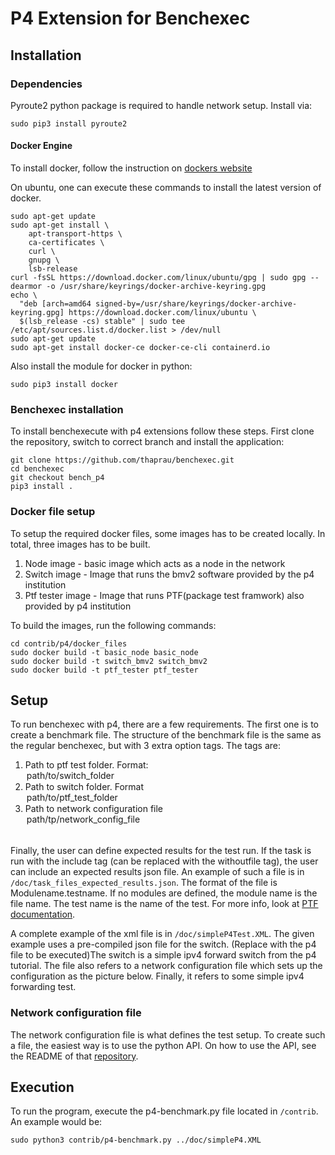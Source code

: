 # P4 Extension for Benchexec

## Installation


### Dependencies

Pyroute2 python package is required to handle network setup. Install via:
```
sudo pip3 install pyroute2
```

#### Docker Engine
To install docker, follow the instruction on [dockers website](https://docs.docker.com/engine/install/)

On ubuntu, one can execute these commands to install the latest version of docker.
```
sudo apt-get update
sudo apt-get install \
    apt-transport-https \
    ca-certificates \
    curl \
    gnupg \
    lsb-release
curl -fsSL https://download.docker.com/linux/ubuntu/gpg | sudo gpg --dearmor -o /usr/share/keyrings/docker-archive-keyring.gpg
echo \
  "deb [arch=amd64 signed-by=/usr/share/keyrings/docker-archive-keyring.gpg] https://download.docker.com/linux/ubuntu \
  $(lsb_release -cs) stable" | sudo tee /etc/apt/sources.list.d/docker.list > /dev/null
sudo apt-get update
sudo apt-get install docker-ce docker-ce-cli containerd.io
```

Also install the module for docker in python:

```
sudo pip3 install docker
```

### Benchexec installation

To install benchexecute with p4 extensions follow these steps. First clone the repository, switch to correct
branch and install the application:

```
git clone https://github.com/thaprau/benchexec.git
cd benchexec
git checkout bench_p4
pip3 install .
```

### Docker file setup
To setup the required docker files, some images has to be created locally. In total, three images has to be built.
1. Node image - basic image which acts as a node in the network
2. Switch image - Image that runs the bmv2 software provided by the p4 institution
3. Ptf tester image - Image that runs PTF(package test framwork) also provided by p4 institution

To build the images, run the following commands:

```
cd contrib/p4/docker_files
sudo docker build -t basic_node basic_node
sudo docker build -t switch_bmv2 switch_bmv2
sudo docker build -t ptf_tester ptf_tester
```

## Setup

To run benchexec with p4, there are a few requirements. The first one is to create a benchmark file. The structure of the benchmark file is the same as the regular benchexec, but with 3 extra option tags. The tags are:


1.	Path to ptf test folder. Format: <option name="switch_folder">path/to/switch_folder</option>
2.	Path to switch folder. Format <option name="ptf_test_folder">path/to/ptf_test_folder</option>
3.	Path to network configuration file <option name="network_config">path/tp/network_config_file<option/>

Finally, the user can define expected results for the test run. If the task is run with the include tag (can be replaced with the withoutfile tag), the user can include an expected results json file. An example of such a file is in `/doc/task_files_expected_results.json`. The format of the file is Modulename.testname. If no modules are defined, the module name is the file name. The test name is the name of the test. For more info, look at [PTF documentation](https://github.com/p4lang/ptf).

A complete example of the xml file is in `/doc/simpleP4Test.XML`. The given example uses a pre-compiled json file for the switch. (Replace with the p4 file to be executed)The switch is a simple ipv4 forward switch from the p4 tutorial. The file also refers to a network configuration file which sets up the configuration as the picture below. Finally, it refers to some simple ipv4 forwarding test.


### Network configuration file

The network configuration file is what defines the test setup. To create such a file, the easiest way is to use the python API. On how to use the API, see the README of that [repository](https://github.com/thaprau/p4_bench_api).

## Execution

To run the program, execute the p4-benchmark.py file located in `/contrib`. An example would be:

```
sudo python3 contrib/p4-benchmark.py ../doc/simpleP4.XML
```

